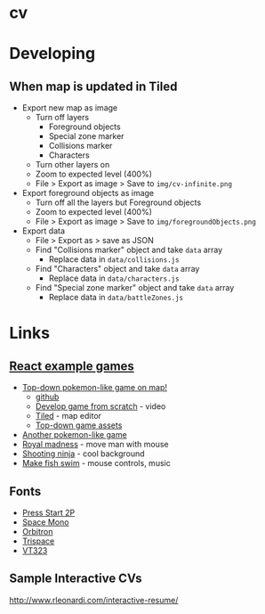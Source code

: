 # cv

# Developing

## When map is updated in Tiled

- Export new map as image
  - Turn off layers
    - Foreground objects
    - Special zone marker
    - Collisions marker
    - Characters
  - Turn other layers on
  - Zoom to expected level (400%)
  - File > Export as image > Save to `img/cv-infinite.png`
- Export foreground objects as image
  - Turn off all the layers but Foreground objects
  - Zoom to expected level (400%)
  - File > Export as image > Save to `img/foregroundObjects.png`
- Export data
  - File > Export as > save as JSON
  - Find "Collisions marker" object and take `data` array
    - Replace data in `data/collisions.js`
  - Find "Characters" object and take `data` array
    - Replace data in `data/characters.js`
  - Find "Special zone marker" object and take `data` array
    - Replace data in `data/battleZones.js`

# Links

## [React example games](https://reactjsexample.com/tag/games/)

- [Top-down pokemon-like game on map!](https://reactjsexample.com/little-pokemon-game-made-in-react-with-hooks/)
  - [github](https://github.com/Underewarrr/pokemon-javascript-react-game?ref=reactjsexample.com)
  - [Develop game from scratch](https://youtu.be/yP5DKzriqXA) - video
  - [Tiled](https://www.mapeditor.org/) - map editor
  - [Top-down game assets](https://itch.io/game-assets/tag-top-down)
- [Another pokemon-like game](https://reactjsexample.com/a-pokemon-like-project-game-where-you-level-up-by-hacking-your-neighbor/)
- [Royal madness](https://reactjsexample.com/client-for-royal-madness-online-game-using-react/) - move man with mouse
- [Shooting ninja](https://reactjsexample.com/shooting-ninja-game-built-with-react/) - cool background
- [Make fish swim](https://reactjsexample.com/arcade-game-on-phaser3-make-that-fish-swim-and-dont-touch-the-spikes-how-long-will-you-last/) - 
  mouse controls, music

## Fonts

- [Press Start 2P](https://fonts.google.com/specimen/Press+Start+2P)
- [Space Mono](https://fonts.google.com/specimen/Space+Mono)
- [Orbitron](https://fonts.google.com/specimen/Orbitron)
- [Trispace](https://fonts.google.com/specimen/Trispace)
- [VT323](https://fonts.google.com/specimen/VT323)

## Sample Interactive CVs

http://www.rleonardi.com/interactive-resume/